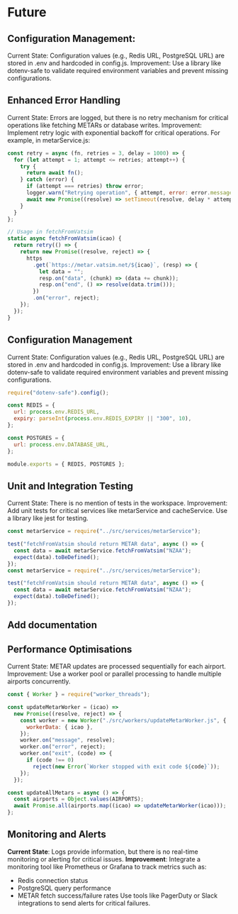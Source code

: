 # Future

## Configuration Management:

Current State: Configuration values (e.g., Redis URL, PostgreSQL URL) are stored in .env and hardcoded in config.js.
Improvement: Use a library like dotenv-safe to validate required environment variables and prevent missing configurations.

## Enhanced Error Handling

Current State: Errors are logged, but there is no retry mechanism for critical operations like fetching METARs or database writes.
Improvement: Implement retry logic with exponential backoff for critical operations. For example, in metarService.js:

```javascript
const retry = async (fn, retries = 3, delay = 1000) => {
  for (let attempt = 1; attempt <= retries; attempt++) {
    try {
      return await fn();
    } catch (error) {
      if (attempt === retries) throw error;
      logger.warn("Retrying operation", { attempt, error: error.message });
      await new Promise((resolve) => setTimeout(resolve, delay * attempt));
    }
  }
};

// Usage in fetchFromVatsim
static async fetchFromVatsim(icao) {
  return retry(() => {
    return new Promise((resolve, reject) => {
      https
        .get(`https://metar.vatsim.net/${icao}`, (resp) => {
          let data = "";
          resp.on("data", (chunk) => (data += chunk));
          resp.on("end", () => resolve(data.trim()));
        })
        .on("error", reject);
    });
  });
}
```

## Configuration Management

Current State: Configuration values (e.g., Redis URL, PostgreSQL URL) are stored in .env and hardcoded in config.js.
Improvement: Use a library like dotenv-safe to validate required environment variables and prevent missing configurations.

```javascript
require("dotenv-safe").config();

const REDIS = {
  url: process.env.REDIS_URL,
  expiry: parseInt(process.env.REDIS_EXPIRY || "300", 10),
};

const POSTGRES = {
  url: process.env.DATABASE_URL,
};

module.exports = { REDIS, POSTGRES };
```

## Unit and Integration Testing

Current State: There is no mention of tests in the workspace.
Improvement: Add unit tests for critical services like metarService and cacheService. Use a library like jest for testing.

```javascript
const metarService = require("../src/services/metarService");

test("fetchFromVatsim should return METAR data", async () => {
  const data = await metarService.fetchFromVatsim("NZAA");
  expect(data).toBeDefined();
});
const metarService = require("../src/services/metarService");

test("fetchFromVatsim should return METAR data", async () => {
  const data = await metarService.fetchFromVatsim("NZAA");
  expect(data).toBeDefined();
});
```

## Add documentation

## Performance Optimisations

Current State: METAR updates are processed sequentially for each airport.
Improvement: Use a worker pool or parallel processing to handle multiple airports concurrently.

```javascript
const { Worker } = require("worker_threads");

const updateMetarWorker = (icao) =>
  new Promise((resolve, reject) => {
    const worker = new Worker("./src/workers/updateMetarWorker.js", {
      workerData: { icao },
    });
    worker.on("message", resolve);
    worker.on("error", reject);
    worker.on("exit", (code) => {
      if (code !== 0)
        reject(new Error(`Worker stopped with exit code ${code}`));
    });
  });

const updateAllMetars = async () => {
  const airports = Object.values(AIRPORTS);
  await Promise.all(airports.map((icao) => updateMetarWorker(icao)));
};
```

## Monitoring and Alerts

**Current State**: Logs provide information, but there is no real-time monitoring or alerting for critical issues.
**Improvement**: Integrate a monitoring tool like Prometheus or Grafana to track metrics such as:

- Redis connection status
- PostgreSQL query performance
- METAR fetch success/failure rates
  Use tools like PagerDuty or Slack integrations to send alerts for critical failures.
